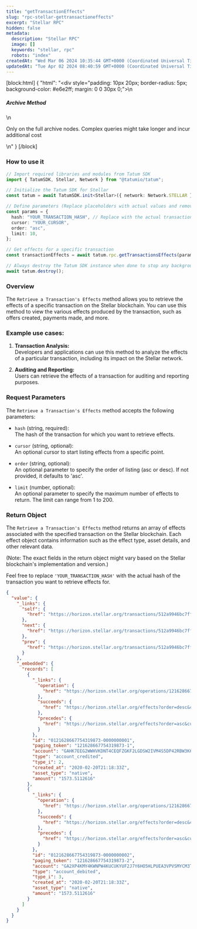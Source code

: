 ```yaml
---
title: "getTransactionEffects"
slug: "rpc-stellar-gettransactioneffects"
excerpt: "Stellar RPC"
hidden: false
metadata: 
  description: "Stellar RPC"
  image: []
  keywords: "stellar, rpc"
  robots: "index"
createdAt: "Wed Mar 06 2024 10:35:44 GMT+0000 (Coordinated Universal Time)"
updatedAt: "Tue Apr 02 2024 08:40:59 GMT+0000 (Coordinated Universal Time)"
---
```

[block:html]
{
  "html": "<div style=\"padding: 10px 20px; border-radius: 5px; background-color: #e6e2ff; margin: 0 0 30px 0;\">\n  <h5>Archive Method</h5>\n  <p>Only on the full archive nodes. Complex queries might take longer and incur additional cost</p>\n</div>"
}
[/block]


### How to use it

```typescript
// Import required libraries and modules from Tatum SDK
import { TatumSDK, Stellar, Network } from "@tatumio/tatum";

// Initialize the Tatum SDK for Stellar
const tatum = await TatumSDK.init<Stellar>({ network: Network.STELLAR });

// Define parameters (Replace placeholders with actual values and remove redundant)
const params = {
  hash: "YOUR_TRANSACTION_HASH", // Replace with the actual transaction hash
  cursor: "YOUR_CURSOR",
  order: "asc",
  limit: 10,
};

// Get effects for a specific transaction
const transactionEffects = await tatum.rpc.getTransactionsEffects(params);

// Always destroy the Tatum SDK instance when done to stop any background processes
await tatum.destroy();
```

### Overview

The `Retrieve a Transaction's Effects` method allows you to retrieve the effects of a specific transaction on the Stellar blockchain. You can use this method to view the various effects produced by the transaction, such as offers created, payments made, and more.

### Example use cases:

1. **Transaction Analysis:**  
   Developers and applications can use this method to analyze the effects of a particular transaction, including its impact on the Stellar network.

2. **Auditing and Reporting:**  
   Users can retrieve the effects of a transaction for auditing and reporting purposes.

### Request Parameters

The `Retrieve a Transaction's Effects` method accepts the following parameters:

- `hash` (string, required):  
  The hash of the transaction for which you want to retrieve effects.

- `cursor` (string, optional):  
  An optional cursor to start listing effects from a specific point.

- `order` (string, optional):  
  An optional parameter to specify the order of listing (asc or desc). If not provided, it defaults to 'asc'.

- `limit` (number, optional):  
  An optional parameter to specify the maximum number of effects to return. The limit can range from 1 to 200.

### Return Object

The `Retrieve a Transaction's Effects` method returns an array of effects associated with the specified transaction on the Stellar blockchain. Each effect object contains information such as the effect type, asset details, and other relevant data.

(Note: The exact fields in the return object might vary based on the Stellar blockchain's implementation and version.)

Feel free to replace `'YOUR_TRANSACTION_HASH'` with the actual hash of the transaction you want to retrieve effects for.

```json
{
  "value": {
    "_links": {
      "self": {
        "href": "https://horizon.stellar.org/transactions/512a9946bc7ff4a363299f14f79e0beb9b9cdbd0103e3a69a44446a0aa6471a8/effects?cursor=&limit=10&order=asc"
      },
      "next": {
        "href": "https://horizon.stellar.org/transactions/512a9946bc7ff4a363299f14f79e0beb9b9cdbd0103e3a69a44446a0aa6471a8/effects?cursor=121628667754319873-2&limit=10&order=asc"
      },
      "prev": {
        "href": "https://horizon.stellar.org/transactions/512a9946bc7ff4a363299f14f79e0beb9b9cdbd0103e3a69a44446a0aa6471a8/effects?cursor=121628667754319873-1&limit=10&order=desc"
      }
    },
    "_embedded": {
      "records": [
        {
          "_links": {
            "operation": {
              "href": "https://horizon.stellar.org/operations/121628667754319873"
            },
            "succeeds": {
              "href": "https://horizon.stellar.org/effects?order=desc&cursor=121628667754319873-1"
            },
            "precedes": {
              "href": "https://horizon.stellar.org/effects?order=asc&cursor=121628667754319873-1"
            }
          },
          "id": "0121628667754319873-0000000001",
          "paging_token": "121628667754319873-1",
          "account": "GAHK7EEG2WWHVKDNT4CEQFZGKF2LGDSW2IVM4S5DP42RBW3K6BTODB4A",
          "type": "account_credited",
          "type_i": 2,
          "created_at": "2020-02-20T21:18:33Z",
          "asset_type": "native",
          "amount": "1573.5112616"
        },
        {
          "_links": {
            "operation": {
              "href": "https://horizon.stellar.org/operations/121628667754319873"
            },
            "succeeds": {
              "href": "https://horizon.stellar.org/effects?order=desc&cursor=121628667754319873-2"
            },
            "precedes": {
              "href": "https://horizon.stellar.org/effects?order=asc&cursor=121628667754319873-2"
            }
          },
          "id": "0121628667754319873-0000000002",
          "paging_token": "121628667754319873-2",
          "account": "GA2XP4KMY4KWNPW4KUCUKYUF2J7Y6HO5HLPUEA3VPVSMYCM3TGNEZP5S",
          "type": "account_debited",
          "type_i": 3,
          "created_at": "2020-02-20T21:18:33Z",
          "asset_type": "native",
          "amount": "1573.5112616"
        }
      ]
    }
  }
}
```
